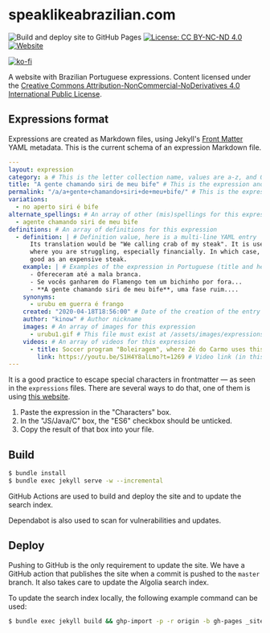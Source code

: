 # speaklikeabrazilian.com

![Build and deploy site to GitHub Pages](https://github.com/tupilabs/speaklikeabrazilian.com/workflows/Build%20and%20deploy%20site%20to%20GitHub%20Pages/badge.svg)
[![License: CC BY-NC-ND 4.0](https://img.shields.io/badge/License-CC%20BY--NC--ND%204.0-lightgrey.svg)](https://creativecommons.org/licenses/by-nc-nd/4.0/)
[![Website](https://img.shields.io/website/https/speaklikeabrazilian.com.svg?color=green&up_message=live)](https://speaklikeabrazilian.com/)

[![ko-fi](https://ko-fi.com/img/githubbutton_sm.svg)](https://ko-fi.com/X8X1618T2)

A website with Brazilian Portuguese expressions. Content licensed under the
[Creative Commons Attribution-NonCommercial-NoDerivatives 4.0 International Public License](LICENSE.txt).

## Expressions format

Expressions are created as Markdown files, using Jekyll's [Front Matter](https://jekyllrb.com/docs/front-matter/)
YAML metadata. This is the current schema of an expression Markdown file.

```yaml
---
layout: expression
category: a # This is the letter collection name, values are a-z, and 0 for numerical 
title: "A gente chamando siri de meu bife" # This is the expression and page title
permalink: "/a/a+gente+chamando+siri+de+meu+bife/" # This is the expression permanent link
variations:
  - no aperto siri é bife
alternate_spellings: # An array of other (mis)spellings for this expression
  - agente chamando siri de meu bife
definitions: # An array of definitions for this expression
  - definition: | # Definition value, here is a multi-line YAML entry
      Its translation would be "We calling crab of my steak". It is used when you are in a situation
      where you are struggling, especially financially. In which case, you would consider a crab as
      good as an expensive steak.
    example: | # Examples of the expression in Portuguese (title and here are only places where PT-BR is used)
      - Ofereceram até a mala branca.
      - Se vocês ganharem do Flamengo tem um bichinho por fora...
      - **A gente chamando siri de meu bife**, uma fase ruim....
    synonyms:
      - urubu em guerra é frango
    created: "2020-04-18T18:56:00" # Date of the creation of the entry
    author: "kinow" # Author nickname
    images: # An array of images for this expression
      - urubu1.gif # This file must exist at /assets/images/expressions/{expression.permalink}/urubu1.gif
    videos: # An array of videos for this expression
      - title: Soccer program "Boleiragem", where Zé do Carmo uses this expression # Video display name
        link: https://youtu.be/S1H4Y8alLmo?t=1269 # Video link (in this case the link has the time parameter)
---

```

It is a good practice to escape special characters in frontmatter — as seen in the `expressions` files. There are several ways to do that, one of them is using [this website](https://r12a.github.io/app-conversion/).

1. Paste the expression in the "Characters" box.
2. In the "JS/Java/C" box, the "ES6" checkbox should be unticked.
3. Copy the result of that box into your file.

## Build

```bash
$ bundle install
$ bundle exec jekyll serve -w --incremental
```

GitHub Actions are used to build and deploy the site and to update the search index.

Dependabot is also used to scan for vulnerabilities and updates.

## Deploy

Pushing to GitHub is the only requirement to update the site. We have a GitHub action that publishes
the site when a commit is pushed to the `master` branch. It also takes care to update the Algolia
search index.

To update the search index locally, the following example command can be used:

```bash
$ bundle exec jekyll build && ghp-import -p -r origin -b gh-pages _site/ && ALGOLIA_API_KEY=$ALGOLIA_KEY bundle exec jekyll algolia
```
